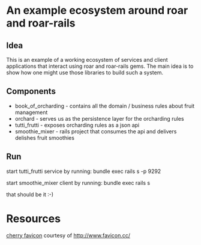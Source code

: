 # An example ecosystem around roar and roar-rails

## Idea

This is an example of a working ecosystem of services and client applications that interact using roar and roar-rails gems.
The main idea is to show how one might use those libraries to build such a system.

## Components

* book\_of\_orcharding - contains all the domain / business rules about fruit management
* orchard - serves us as the persistence layer for the orcharding rules
* tutti\_frutti - exposes orcharding rules as a json api
* smoothie\_mixer - rails project that consumes the api and delivers delishes fruit smoothies

## Run

start tutti\_frutti service by running: bundle exec rails s -p 9292

start smoothie\_mixer client by running: bundle exec rails s

that should be it :-)

# Resources

[cherry favicon](http://www.favicon.cc/?action=icon&file_id=341263) courtesy of http://www.favicon.cc/